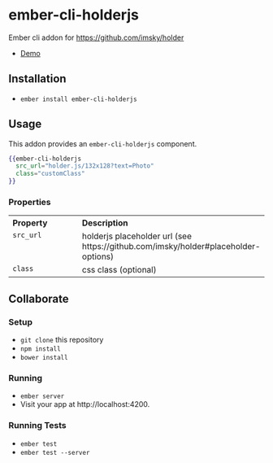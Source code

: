 # ember-cli-holderjs 

Ember cli addon for https://github.com/imsky/holder

* <a href="http://anilmaurya.github.io/ember-cli-holderjs/" target="_blank">Demo</a>

## Installation

* `ember install ember-cli-holderjs`


## Usage
 This addon provides an `ember-cli-holderjs` component.

```handlebars
{{ember-cli-holderjs
  src_url="holder.js/132x128?text=Photo"
  class="customClass"
}}
```

### Properties

<table width="100%">
  <tr>
  	<th valign="top" width="165px" align="left">Property</th>
  	<th valign="top" align="left">Description</th>
  </tr>
  <tr>
    <td valign="top"><code>src_url</code></td>
    <td valign="top">holderjs placeholder url (see https://github.com/imsky/holder#placeholder-options)</td>
  </tr>
  <tr>
    <td valign="top"><code>class</code></td>
    <td valign="top">css class (optional)</td>
  </tr>
</table>

## Collaborate

### Setup
* `git clone` this repository
* `npm install`
* `bower install`

### Running

* `ember server`
* Visit your app at http://localhost:4200.

### Running Tests

* `ember test`
* `ember test --server`
